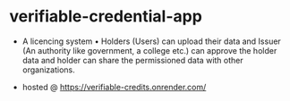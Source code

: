 # verifiable-credential-app
- A licencing system
•	Holders (Users) can upload their data and Issuer (An authority like government, a college etc.) can approve the holder data and holder can share the permissioned data with other organizations.

- hosted @ https://verifiable-credits.onrender.com/
